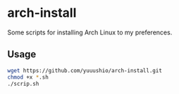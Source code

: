 # arch-install
Some scripts for installing Arch Linux to my preferences.

## Usage
```bash
wget https://github.com/yuuushio/arch-install.git
chmod +x *.sh
./scrip.sh
```
